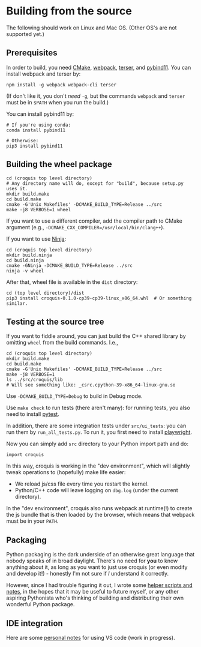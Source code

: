 # Building from the source

The following should work on Linux and Mac OS.  (Other OS's are not supported yet.)

## Prerequisites

In order to build, you need [CMake](https://cmake.org/install/),
[webpack](https://webpack.js.org/), [terser](https://github.com/terser/terser),
and [pybind11](https://pybind11.readthedocs.io/en/stable/index.html).  You can
install webpack and terser by:

```
npm install -g webpack webpack-cli terser
```

(If don't like it, you don't *need* `-g`, but the commands `webpack` and
`terser` must be in `$PATH` when you run the build.)

You can install pybind11 by:

```
# If you're using conda:
conda install pybind11

# Otherwise:
pip3 install pybind11
```

## Building the wheel package

```
cd (croquis top level directory)
# Any directory name will do, except for "build", because setup.py uses it.
mkdir build.make
cd build.make
cmake -G'Unix Makefiles' -DCMAKE_BUILD_TYPE=Release ../src
make -j8 VERBOSE=1 wheel
```

If you want to use a different compiler, add the compiler path to CMake argument
(e.g., `-DCMAKE_CXX_COMPILER=/usr/local/bin/clang++`).

If you want to use [Ninja](https://ninja-build.org/):

```
cd (croquis top level directory)
mkdir build.ninja
cd build.ninja
cmake -GNinja -DCMAKE_BUILD_TYPE=Release ../src
ninja -v wheel
```

After that, wheel file is available in the `dist` directory:

```
cd (top level directory)/dist
pip3 install croquis-0.1.0-cp39-cp39-linux_x86_64.whl  # Or something similar.
```

## Testing at the source tree

If you want to fiddle around, you can just build the C++ shared library by
omitting `wheel` from the build commands.  I.e.,

```
cd (croquis top level directory)
mkdir build.make
cd build.make
cmake -G'Unix Makefiles' -DCMAKE_BUILD_TYPE=Release ../src
make -j8 VERBOSE=1
ls ../src/croquis/lib
# Will see something like: _csrc.cpython-39-x86_64-linux-gnu.so
```

Use `-DCMAKE_BUILD_TYPE=Debug` to build in Debug mode.

Use `make check` to run tests (there aren't many): for running tests, you also
need to install [pytest](https://docs.pytest.org/).

In addition, there are some integration tests under `src/ui_tests`: you can run
them by `run_all_tests.py`.  To run it, you first need to install
[playwright](https://playwright.dev/python/).

Now you can simply add `src` directory to your Python import path and do:

```
import croquis
```

In this way, croquis is working in the "dev environment", which will slightly
tweak operations to (hopefully) make life easier:

* We reload js/css file every time you restart the kernel.
* Python/C++ code will leave logging on `dbg.log` (under the current directory).

In the "dev environment", croquis also runs webpack at runtime(!) to create the
js bundle that is then loaded by the browser, which means that webpack must be
in your `PATH`.

## Packaging

Python packaging is the dark underside of an otherwise great language that
nobody speaks of in broad daylight.  There's no need for **you** to know
anything about it, as long as you want to just use croquis (or even modify and
develop it!) - honestly I'm not sure if *I* understand it correctly.

However, since I had trouble figuring it out, I wrote some
[helper scripts and notes](build_scripts/README.md), in the hopes that it may be
useful to future myself, or any other aspiring Pythonista who's thinking of
building and distributing their own wonderful Python package.

## IDE integration

Here are some [personal notes](doc/vscode.md) for using VS code (work in progress).
